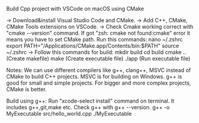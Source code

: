 Build Cpp project with VSCode on macOS using CMake 

-> Download&install Visual Studio Code and CMake.
-> Add C++, CMake, CMake Tools extensions on VSCode.
-> Check Cmake working correct with "cmake --version" command.
    If got "zsh: cmake not found:cmake" error it means you have to set CMake path. Run this commands:
        nano ~/.zshrc
        export PATH="/Applications/CMake.app/Contents/bin:$PATH"
        source ~/.zshrc
->  Follow this commands for build:
    mkdir build
    cd build
    cmake .. (Create makefile)
    make (Create executable file)
    ./app (Run executable file)


Notes:
We can use different compilers like g++, clang++, MSVC instead of CMake to build C++ projects. MSVC is for building on Windows. g++ is good for small and simple projects. For bigger and more complex projects, CMake is better.

Build using g++:
Run "xcode-select install" command on terminal. It includes g++,git,make etc.
Check g++ with g++ --version.
g++ -o MyExecutable src/hello_world.cpp
./MyExecutable

